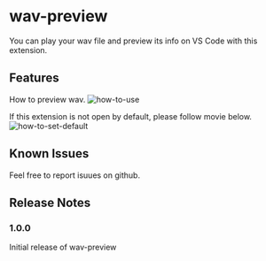 # wav-preview 

You can play your wav file and preview its info on VS Code with this extension.  

## Features

How to preview wav.
![how-to-use](https://github.com/sukumo28/wav-preview/blob/main/images/how-to-use.gif?raw=true)

If this extension is not open by default, please follow movie below.
![how-to-set-default](https://github.com/sukumo28/wav-preview/blob/main/images/how-to-set-default.gif?raw=true)

## Known Issues

Feel free to report isuues on github.

## Release Notes

### 1.0.0

Initial release of wav-preview
